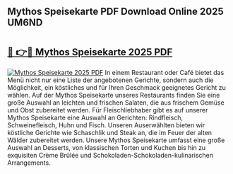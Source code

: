 ## Mythos Speisekarte PDF Download Online 2025 UM6ND

# <h2><a href="http://gc829m.nevu.top/?p=Mythos+Speisekarte">🔗 👉🔴 Mythos Speisekarte 2025 PDF</a></h2>

[![Mythos Speisekarte 2025 PDF](https://i.imgur.com/dBaPXMq.png)](http://gc829m.nevu.top/?p=Mythos+Speisekarte)
In einem Restaurant oder Café bietet das Menü nicht nur eine Liste der angebotenen Gerichte, sondern auch die Möglichkeit, ein köstliches und für Ihren Geschmack geeignetes Gericht zu wählen. Auf der Mythos Speisekarte unseres Restaurants finden Sie eine große Auswahl an leichten und frischen Salaten, die aus frischem Gemüse und Obst zubereitet werden. Für Fleischliebhaber gibt es auf unserer Mythos Speisekarte eine Auswahl an Gerichten: Rindfleisch, Schweinefleisch, Huhn und Fisch. Unseren Auserwählten bieten wir köstliche Gerichte wie Schaschlik und Steak an, die im Feuer der alten Wälder zubereitet werden. Unsere Mythos Speisekarte umfasst eine große Auswahl an Desserts, von klassischen Torten und Kuchen bis hin zu exquisiten Crème Brûlée und Schokoladen-Schokoladen-kulinarischen Arrangements.
